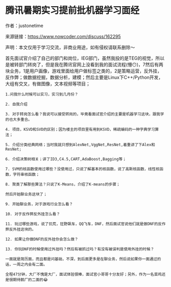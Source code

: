 # 腾讯暑期实习提前批机器学习面经

作者：justonetime

来源链接：https://www.nowcoder.com/discuss/162295

声明：本文仅用于学习交流，非商业用途，如有侵权请联系删除～



首先面试官介绍了自己的部门和岗位，IEG部门，虽然我投的是TEG的视觉，所以是被转部门转岗了，但是我在腾讯官网上没看到我的面试流程(懵😶)，7然后有两块业务，1是用户画像，游戏里面给用户做标签之类的，2是策略运营，反外挂，反作弊；做数据挖掘，数据分析，建模；然后主要是Linux下C++/Python开发，大组有交叉，有做图像，文本视频等项目； 

 	1.问我什么时候可以实习，实习到几月份？ 

 	2. 自我介绍 

 	3. 对于转岗怎么看？我说可以接受转岗的，毕竟看面试官介绍的主要是机器学习这块，跟我学的也大多重合。 

 	4. 项目，KSVD和SVD的区别；因为楼主的项目里有用到KSVD，稀疏编码的一种字典学习算法； 

 	5. 介绍分类经典网络；当时我就只想到AlexNet,VggNet,ResNet,着重讲了下Alex和ResNet; 

 	6. 介绍决策树相关；讲了ID3,C4.5,CART,AdaBoost,Bagging等； 

 	7. SVM的核函数使用过哪些？没使用过，只说了解基本的核函数，说了高斯核函数，线性核函数，字符串核函数； 

 	8. 聚类了解那些算法？只说了K-Means，介绍了K-means的步骤； 

 	然后开始聊业务这块了； 

 	9. 开始聊业务，对于游戏行业怎么看？ 

 	10. 对于反作弊反外挂怎么看？ 

 	11. 玩过哪些游戏，说了饥荒，狂野飙车，QQ飞车，DNF，然后面试官说他们就是做DNF的反作弊反外挂这块的。 

 	12. 如果让你做DNF的反外挂你会怎么做？ 

 	13. 你玩DNF的时候使用过外挂吗？然后有被抓过吗？有没有被误判是使用外挂的时候？ 

 	一面就是简历面，而且都是问基础，不深，到后面更多是在聊业务，然后说如果你一面通过的话，一周之内会有二面。 

 	全程47分钟，大厂不愧是大厂，面试体验很棒，面试官小哥哥十分友好；另外，作为一名菜鸡还是很期待鹅厂的二面的😂  


